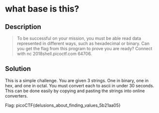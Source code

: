 # what base is this?
## Description
>To be successful on your mission, you must be able read data represented in different ways, such as hexadecimal or binary. Can you get the flag from this program to prove you are ready? Connect with nc 2018shell.picoctf.com 64706.
## Solution
This is a simple challenge. You are given 3 strings. One in binary, one in hex,
and one in octal. You must convert each to ascii in under 30 seconds. This can
be done easily by copying and pasting the strings into online converters.

Flag: picoCTF{delusions_about_finding_values_5b21aa05}
